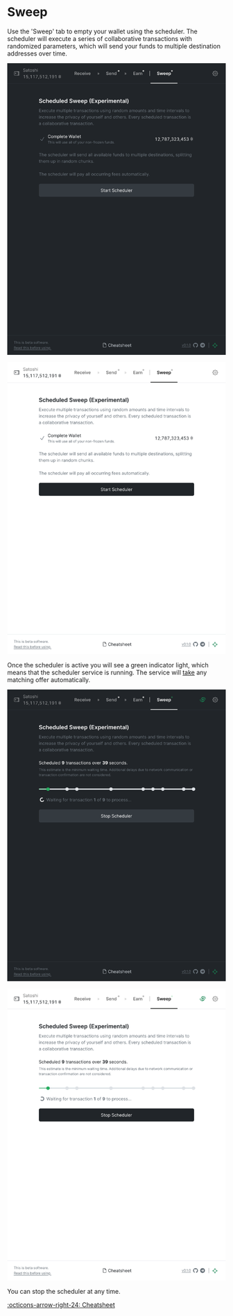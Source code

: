 # Sweep

Use the 'Sweep' tab to empty your wallet using the scheduler. The scheduler will
execute a series of collaborative transactions with randomized parameters, which
will send your funds to multiple destination addresses over time.

![](../assets/interface/jam.png#only-dark)

![](../assets/interface/jam-light.png#only-light)

Once the scheduler is active you will see a green indicator light, which means
that the scheduler service is running. The service will [take][taker] any
matching offer automatically.

[taker]: /glossary/#taker

![](../assets/interface/jam-running.png#only-dark)

![](../assets/interface/jam-running-light.png#only-light)

You can stop the scheduler at any time.

[:octicons-arrow-right-24: Cheatsheet][cs]

[cs]: 00-cheatsheet.md
